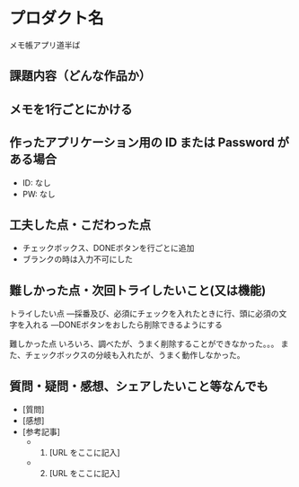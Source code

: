 # プロダクト名

メモ帳アプリ道半ば

## 課題内容（どんな作品か）

メモを1行ごとにかける
-- 

## 作ったアプリケーション用の ID または Password がある場合

- ID: なし
- PW: なし

## 工夫した点・こだわった点

- チェックボックス、DONEボタンを行ごとに追加
- ブランクの時は入力不可にした
  
## 難しかった点・次回トライしたいこと(又は機能)

トライしたい点
―採番及び、必須にチェックを入れたときに行、頭に必須の文字を入れる
―DONEボタンをおしたら削除できるようにする

難しかった点
いろいろ、調べたが、うまく削除することができなかった。。。
また、チェックボックスの分岐も入れたが、うまく動作しなかった。

## 質問・疑問・感想、シェアしたいこと等なんでも

- [質問]
- [感想]
- [参考記事]
  - 1. [URL をここに記入]
  - 2. [URL をここに記入]
